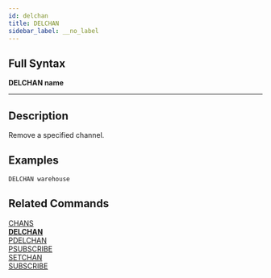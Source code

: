 ```yaml
---
id: delchan
title: DELCHAN
sidebar_label: __no_label
---
```


## Full Syntax

**DELCHAN  name**

---

## Description

Remove a specified channel. 

## Examples

```tile38-cli
DELCHAN warehouse
```

## Related Commands

[CHANS](chans.html)<br>
**[DELCHAN](delchan.html)**<br>
[PDELCHAN](pdelchan.html)<br>
[PSUBSCRIBE](psubscribe.html)<br>
[SETCHAN](setchan.html)<br>
[SUBSCRIBE](subscribe.html)<br>